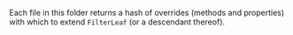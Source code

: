 Each file in this folder returns a hash of overrides (methods and properties) with which to extend `FilterLeaf` (or a descendant thereof).

